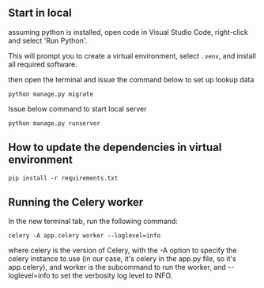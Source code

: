 
## Start in local 

assuming python is installed, open code in Visual Studio Code, right-click and select 'Run Python'.

This will prompt you to create a virtual environment, select `.venv`, and install all required software.

then open the terminal and issue the command below to set up lookup data

```shell 
python manage.py migrate
```

Issue below command to start local server

```shell
python manage.py runserver
```

## How to update the dependencies in virtual environment

```shell
pip install -r requirements.txt
```

## Running the Celery worker
In the new terminal tab, run the following command:

```shell
celery -A app.celery worker --loglevel=info
```

where celery is the version of Celery, with the -A option to specify the celery instance to use (in our case, it's celery in the app.py file, so it's app.celery), and worker is the subcommand to run the worker, and --loglevel=info to set the verbosity log level to INFO.
